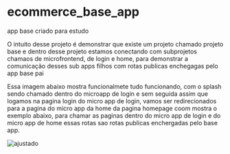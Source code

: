 # ecommerce_base_app
app base criado para estudo

O intuito desse projeto é demonstrar que existe um projeto chamado projeto base e dentro desse projeto estamos conectando com subprojetos chamaos de microfrontend, de login e home, para demonstrar a comunicação desses sub apps filhos com rotas publicas enchegagas pelo app base pai

Essa imagem abaixo mostra funcionalmete tudo funcionando, com o splash sendo chamado dentro do microapp de login e sem seguida assim que logamos na pagina login do micro app de login, vamos ser redirecionados para a pagina do micro app da home da pagina homepage coom mostra o exemplo abaixo, para chamar as paginas dentro do micro app de login e do micro app de home essas rotas sao rotas publicas enchergadas pelo base app.

![ajustado](https://user-images.githubusercontent.com/26535791/178583823-3d8ed40e-6ff4-4fe6-a99b-0ecbb81dadd1.gif)


